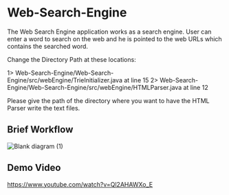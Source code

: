 
# Web-Search-Engine

The Web Search Engine application works as a search engine. User can enter a word to search on the web and he is pointed to the web URLs which contains the searched word.

Change the Directory Path at these locations:

1> Web-Search-Engine/Web-Search-Engine/src/webEngine/TrieInitializer.java at line 15
2> Web-Search-Engine/Web-Search-Engine/src/webEngine/HTMLParser.java at line 12

Please give the path of the directory where you want to have the HTML Parser write the text files.

## Brief Workflow
![Blank diagram (1)](https://user-images.githubusercontent.com/26408013/170794517-c189a305-dab5-456a-803d-71729d7c8f42.png)

## Demo Video
https://www.youtube.com/watch?v=Ql2AHAWXo_E


